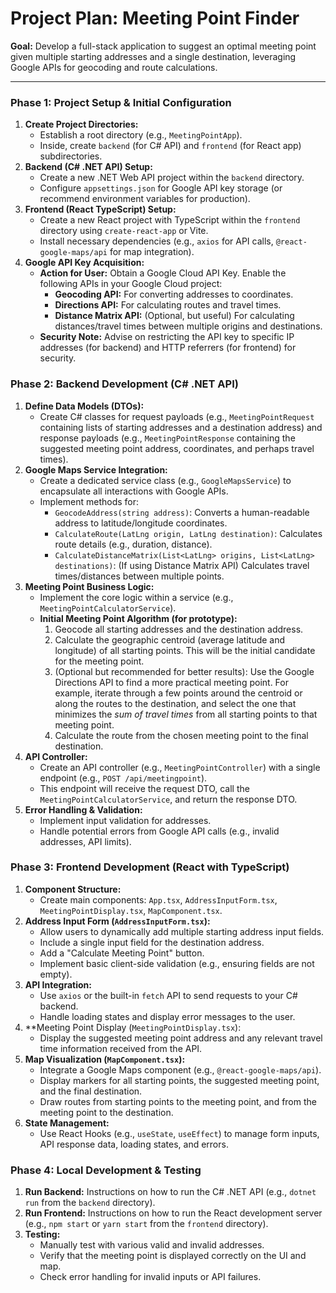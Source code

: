 # Project Plan: Meeting Point Finder

**Goal:** Develop a full-stack application to suggest an optimal meeting point given multiple starting addresses and a single destination, leveraging Google APIs for geocoding and route calculations.

---

### Phase 1: Project Setup & Initial Configuration

1.  **Create Project Directories:**
    *   Establish a root directory (e.g., `MeetingPointApp`).
    *   Inside, create `backend` (for C# API) and `frontend` (for React app) subdirectories.
2.  **Backend (C# .NET API) Setup:**
    *   Create a new .NET Web API project within the `backend` directory.
    *   Configure `appsettings.json` for Google API key storage (or recommend environment variables for production).
3.  **Frontend (React TypeScript) Setup:**
    *   Create a new React project with TypeScript within the `frontend` directory using `create-react-app` or Vite.
    *   Install necessary dependencies (e.g., `axios` for API calls, `@react-google-maps/api` for map integration).
4.  **Google API Key Acquisition:**
    *   **Action for User:** Obtain a Google Cloud API Key. Enable the following APIs in your Google Cloud project:
        *   **Geocoding API:** For converting addresses to coordinates.
        *   **Directions API:** For calculating routes and travel times.
        *   **Distance Matrix API:** (Optional, but useful) For calculating distances/travel times between multiple origins and destinations.
    *   **Security Note:** Advise on restricting the API key to specific IP addresses (for backend) and HTTP referrers (for frontend) for security.

### Phase 2: Backend Development (C# .NET API)

1.  **Define Data Models (DTOs):**
    *   Create C# classes for request payloads (e.g., `MeetingPointRequest` containing lists of starting addresses and a destination address) and response payloads (e.g., `MeetingPointResponse` containing the suggested meeting point address, coordinates, and perhaps travel times).
2.  **Google Maps Service Integration:**
    *   Create a dedicated service class (e.g., `GoogleMapsService`) to encapsulate all interactions with Google APIs.
    *   Implement methods for:
        *   `GeocodeAddress(string address)`: Converts a human-readable address to latitude/longitude coordinates.
        *   `CalculateRoute(LatLng origin, LatLng destination)`: Calculates route details (e.g., duration, distance).
        *   `CalculateDistanceMatrix(List<LatLng> origins, List<LatLng> destinations)`: (If using Distance Matrix API) Calculates travel times/distances between multiple points.
3.  **Meeting Point Business Logic:**
    *   Implement the core logic within a service (e.g., `MeetingPointCalculatorService`).
    *   **Initial Meeting Point Algorithm (for prototype):**
        1.  Geocode all starting addresses and the destination address.
        2.  Calculate the geographic centroid (average latitude and longitude) of all starting points. This will be the initial candidate for the meeting point.
        3.  (Optional but recommended for better results): Use the Google Directions API to find a more practical meeting point. For example, iterate through a few points around the centroid or along the routes to the destination, and select the one that minimizes the *sum of travel times* from all starting points to that meeting point.
        4.  Calculate the route from the chosen meeting point to the final destination.
4.  **API Controller:**
    *   Create an API controller (e.g., `MeetingPointController`) with a single endpoint (e.g., `POST /api/meetingpoint`).
    *   This endpoint will receive the request DTO, call the `MeetingPointCalculatorService`, and return the response DTO.
5.  **Error Handling & Validation:**
    *   Implement input validation for addresses.
    *   Handle potential errors from Google API calls (e.g., invalid addresses, API limits).

### Phase 3: Frontend Development (React with TypeScript)

1.  **Component Structure:**
    *   Create main components: `App.tsx`, `AddressInputForm.tsx`, `MeetingPointDisplay.tsx`, `MapComponent.tsx`.
2.  **Address Input Form (`AddressInputForm.tsx`):**
    *   Allow users to dynamically add multiple starting address input fields.
    *   Include a single input field for the destination address.
    *   Add a "Calculate Meeting Point" button.
    *   Implement basic client-side validation (e.g., ensuring fields are not empty).
3.  **API Integration:**
    *   Use `axios` or the built-in `fetch` API to send requests to your C# backend.
    *   Handle loading states and display error messages to the user.
4.  **Meeting Point Display (`MeetingPointDisplay.tsx`):
    *   Display the suggested meeting point address and any relevant travel time information received from the API.
5.  **Map Visualization (`MapComponent.tsx`):**
    *   Integrate a Google Maps component (e.g., `@react-google-maps/api`).
    *   Display markers for all starting points, the suggested meeting point, and the final destination.
    *   Draw routes from starting points to the meeting point, and from the meeting point to the destination.
6.  **State Management:**
    *   Use React Hooks (e.g., `useState`, `useEffect`) to manage form inputs, API response data, loading states, and errors.

### Phase 4: Local Development & Testing

1.  **Run Backend:** Instructions on how to run the C# .NET API (e.g., `dotnet run` from the `backend` directory).
2.  **Run Frontend:** Instructions on how to run the React development server (e.g., `npm start` or `yarn start` from the `frontend` directory).
3.  **Testing:**
    *   Manually test with various valid and invalid addresses.
    *   Verify that the meeting point is displayed correctly on the UI and map.
    *   Check error handling for invalid inputs or API failures.
